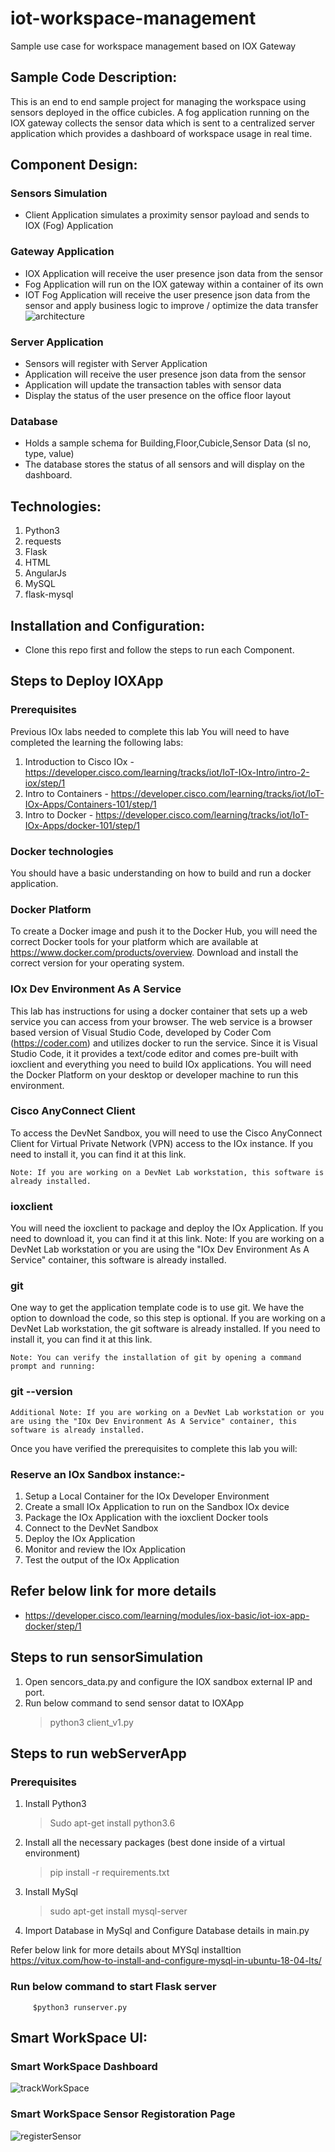 # iot-workspace-management
Sample use case for workspace management based on IOX Gateway

## Sample Code Description:
This is an end to end sample project for managing the workspace using sensors deployed in the office cubicles. A fog application running on the IOX gateway collects the sensor data which is sent to a centralized server application which provides a dashboard of workspace usage in real time.

## Component Design:
### Sensors	Simulation
* Client Application simulates a proximity sensor payload and sends to IOX  (Fog) Application

### Gateway Application	
* IOX Application will receive the user presence json data from the sensor
* Fog Application will run on the IOX gateway within a container of its own	
* IOT Fog Application will receive the user presence json data from the sensor and apply business logic to improve / optimize the data transfer
![architecture](https://github.com/wiprodevnet/iot-workspace-management/blob/master/images/architecture.png)

### Server Application	
* Sensors will register with Server Application 
* Application will receive the user presence json data from the sensor
* Application will update the transaction tables  with sensor data
* Display the status of the user presence on the office floor layout

### Database	
* Holds a sample schema for Building,Floor,Cubicle,Sensor Data (sl no, type, value)
* The database stores the status of all sensors and will display on the dashboard.

## Technologies:
1. Python3
2. requests
3. Flask
4. HTML
5. AngularJs
6. MySQL
7. flask-mysql

## Installation and Configuration:
* Clone this repo first and follow the steps to run each Component.

## Steps to Deploy IOXApp

### Prerequisites
Previous IOx labs needed to complete this lab
You will need to have completed the learning the following labs:
1. Introduction to Cisco IOx - https://developer.cisco.com/learning/tracks/iot/IoT-IOx-Intro/intro-2-iox/step/1
2. Intro to Containers - https://developer.cisco.com/learning/tracks/iot/IoT-IOx-Apps/Containers-101/step/1
3. Intro to Docker - https://developer.cisco.com/learning/tracks/iot/IoT-IOx-Apps/docker-101/step/1

### Docker technologies
You should have a basic understanding on how to build and run a docker application.

### Docker Platform
To create a Docker image and push it to the Docker Hub, you will need the correct Docker tools for your platform which are available at https://www.docker.com/products/overview.
Download and install the correct version for your operating system.

### IOx Dev Environment As A Service 
This lab has instructions for using a docker container that sets up a web service you can access from your browser. The web service is a browser based version of Visual Studio Code, developed by Coder Com (https://coder.com) and utilizes docker to run the service. Since it is Visual Studio Code, it it provides a text/code editor and comes pre-built with ioxclient and everything you need to build IOx applications. You will need the Docker Platform on your desktop or developer machine to run this environment.

### Cisco AnyConnect Client
To access the DevNet Sandbox, you will need to use the Cisco AnyConnect Client for Virtual Private Network (VPN) access to the IOx instance. If you need to install it, you can find it at this link.

	Note: If you are working on a DevNet Lab workstation, this software is already installed.

### ioxclient
You will need the ioxclient to package and deploy the IOx Application. If you need to download it, you can find it at this link.
	Note: If you are working on a DevNet Lab workstation or you are using the "IOx Dev Environment As A Service" container, this software is already installed.

### git
One way to get the application template code is to use git. We have the option to download the code, so this step is optional. If you are working on a DevNet Lab workstation, the git software is already installed. If you need to install it, you can find it at this link.

	Note: You can verify the installation of git by opening a command prompt and running:

### git --version
	Additional Note: If you are working on a DevNet Lab workstation or you are using the "IOx Dev Environment As A Service" container, this software is already installed.

Once you have verified the prerequisites to complete this lab you will:

### Reserve an IOx Sandbox instance:- 
   1. Setup a Local Container for the IOx Developer Environment
   2. Create a small IOx Application to run on the Sandbox IOx device
   3. Package the IOx Application with the ioxclient Docker tools
   4. Connect to the DevNet Sandbox
   5. Deploy the IOx Application
   6. Monitor and review the IOx Application
   7. Test the output of the IOx Application

## Refer below link for more details
* https://developer.cisco.com/learning/modules/iox-basic/iot-iox-app-docker/step/1

## Steps to run sensorSimulation
1. Open sencors_data.py and configure the IOX sandbox external IP and port. 
2. Run below command to send sensor datat to IOXApp
	> python3 client_v1.py
## Steps to run webServerApp
   ### Prerequisites
1. Install Python3
   > Sudo apt-get install python3.6
2. Install all the necessary packages (best done inside of a virtual environment)
   > pip install -r requirements.txt 
3. Install MySql
   > sudo apt-get install mysql-server
4. Import Database in MySql and Configure Database details in main.py

Refer below link for more details about MYSql installtion
  https://vitux.com/how-to-install-and-configure-mysql-in-ubuntu-18-04-lts/
        
   ### Run below command to start Flask server
         $python3 runserver.py

## Smart WorkSpace UI:
 ### Smart WorkSpace Dashboard
 ![trackWorkSpace](https://github.com/wiprodevnet/iot-workspace-management/blob/master/images/trackWorkSpace.png)
 
 ### Smart WorkSpace Sensor Registoration Page
 ![registerSensor](https://github.com/wiprodevnet/iot-workspace-management/blob/master/images/registerSensor.png)





